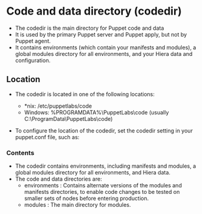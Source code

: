 # Code and data directory (codedir)
- The codedir is the main directory for Puppet code and data
- It is used by the primary Puppet server and Puppet apply, but not by Puppet agent.
- It contains environments (which contain your manifests and modules), a global modules directory for all environments, and your Hiera data and configuration.

## Location
- The codedir is located in one of the following locations:
  - *nix: /etc/puppetlabs/code
  - Windows: %PROGRAMDATA%\PuppetLabs\code (usually C:\ProgramData\PuppetLabs\code)

- To configure the location of the codedir, set the  codedir setting in your puppet.conf file, such as:

### Contents
- The codedir contains environments, including manifests and modules, a global modules directory for all environments, and Hiera data.
- The code and data directories are:
  - environments : Contains alternate versions of the modules and manifests directories, to enable code changes to be tested on smaller sets of nodes before entering production.
  - modules : The main directory for modules.
